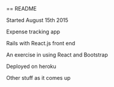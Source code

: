 == README

Started August 15th 2015

Expense tracking app

Rails with React.js front end

An exercise in using React and Bootstrap 

Deployed on heroku

Other stuff as it comes up
